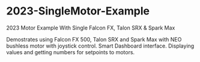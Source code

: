 # 2023-SingleMotor-Example
2023 Motor Example With Single Falcon FX, Talon SRX &amp; Spark Max

Demostrates using Falcon FX 500, Talon SRX and Spark Max with NEO bushless motor with joystick control.
Smart Dashboard interface.  Displaying values and getting numbers for setpoints to motors.
